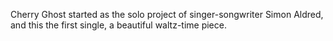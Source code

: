 Cherry Ghost started as the solo project of singer-songwriter Simon Aldred, and this the first single, a beautiful waltz-time piece.
